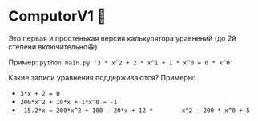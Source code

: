 # СomputorV1 🧮
Это первая и простенькая версия калькулятора уравнений (до 2й степени включительно😀)

Пример: ```python main.py '3 * x^2 + 2 * x^1 + 1 * x^0 = 0 * x^0'```

Какие записи уравнения поддерживаются? Примеры:

* `3*x + 2 = 0`
* `200*x^2 + 10*x + 1*x^0 = -1`
* `-15.2*x = 200*x^2 + 100 - 20*x + 12 *        x^2 - 200 * x^0 + 5`

